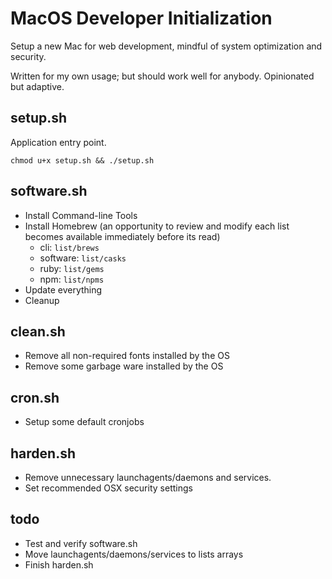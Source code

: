 # MacOS Developer Initialization

Setup a new Mac for web development, mindful of system optimization and security.

Written for my own usage; but should work well for anybody.  Opinionated but adaptive.

## setup.sh

Application entry point.

```
chmod u+x setup.sh && ./setup.sh
```

## software.sh

 - Install Command-line Tools
 - Install Homebrew (an opportunity to review and modify each list becomes available immediately before its read)
   - cli: `list/brews`
   - software: `list/casks`
   - ruby: `list/gems`
   - npm: `list/npms`
 - Update everything
 - Cleanup

 ## clean.sh

  - Remove all non-required fonts installed by the OS
  - Remove some garbage ware installed by the OS

## cron.sh

 - Setup some default cronjobs

 ## harden.sh

 - Remove unnecessary launchagents/daemons and services.
 - Set recommended OSX security settings

 ## todo

 - Test and verify software.sh
 - Move launchagents/daemons/services to lists arrays
 - Finish harden.sh




